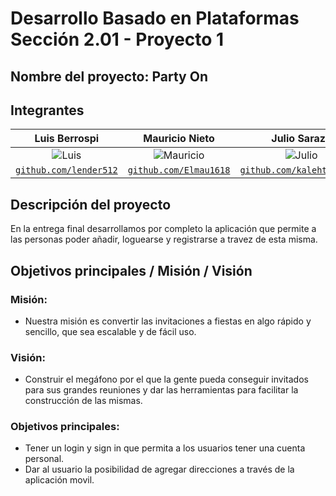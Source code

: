 # Desarrollo Basado en Plataformas Sección 2.01 - Proyecto 1

## Nombre del proyecto: Party On

## Integrantes

| <a target="_blank">**Luis Berrospi**</a> | <a target="_blank">**Mauricio Nieto**</a> | <a target="_blank">**Julio Sarazu**</a> |<a target="_blank">**Adrián Boza**</a> |
| :---: | :---:| :---:| :---:|
| ![Luis](https://avatars2.githubusercontent.com/u/52045791?v=3&s=150) | ![Mauricio](https://avatars.githubusercontent.com/u/63524901?v=4) | ![Julio](https://avatars.githubusercontent.com/u/40171658?s=64&v=4) | ![Adrian](https://avatars.githubusercontent.com/u/40300535?v=4) |
| <a href="https://github.com/lender512" target="_blank">`github.com/lender512`</a> | <a href="https://github.com/Elmau1618" target="_blank">`github.com/Elmau1618`</a> | <a href="https://github.com/kalehtfree123" target="_blank">`github.com/kalehtfree123`</a> |<a href="https://github.com/adrianboza" target="_blank">`github.com/adrianboza`</a> |


## Descripción del proyecto
En la entrega final desarrollamos por completo la aplicación que permite a las personas poder añadir, loguearse y registrarse a travez de esta misma.

## Objetivos principales / Misión / Visión
### Misión:
- Nuestra misión es convertir las invitaciones a fiestas en algo rápido y sencillo, que sea escalable y de fácil uso.

### Visión:
- Construir el megáfono por el que la gente pueda conseguir invitados para sus grandes reuniones y dar las herramientas para facilitar la construcción de las mismas.

### Objetivos principales:
- Tener un login y sign in que permita a los usuarios tener una cuenta personal.
- Dar al usuario la posibilidad de agregar direcciones a través de la aplicación movil.
